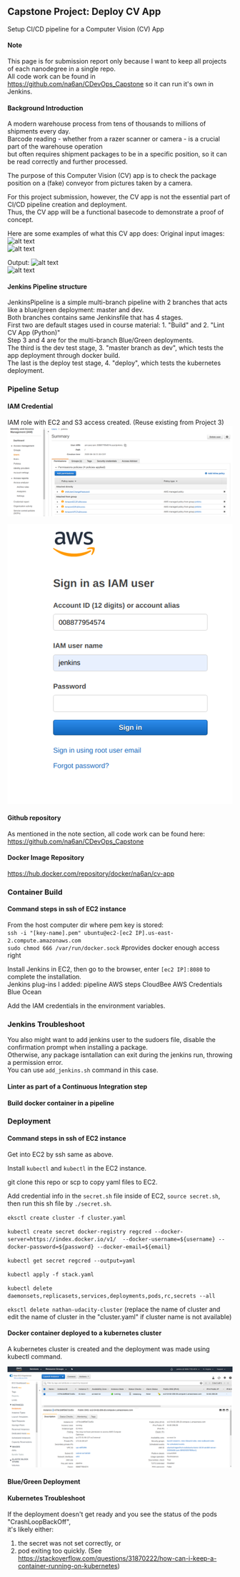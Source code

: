 ## Capstone Project: Deploy CV App  
Setup CI/CD pipeline for a Computer Vision (CV) App  

#### Note
This page is for submission report only because I want to keep all projects of each nanodegree in a single repo.  
All code work can be found in https://github.com/na6an/CDevOps_Capstone so it can run it's own in Jenkins.  

#### Background Introduction
A modern warehouse process from tens of thousands to millions of shipments every day.  
Barcode reading - whether from a razer scanner or camera - is a crucial part of the warehouse operation  
but often requires shipment packages to be in a specific position, so it can be read correctly and further processed.  

The purpose of this Computer Vision (CV) app is to check the package position on a (fake) conveyor from pictures taken by a camera.  

For this project submission, however, the CV app is not the essential part of CI/CD pipeline creation and deployment.  
Thus, the CV app will be a functional basecode to demonstrate a proof of concept.  

Here are some examples of what this CV app does:
Original input images:
  <img src="https://github.com/na6an/CDevOps_Capstone/tree/master/img/IMG_20200811_121501.jpg" alt="alt text">  
  <img src="https://github.com/na6an/CDevOps_Capstone/tree/master/img/2020_07_23_10_08_55_color_place.png" alt="alt text">  

Output:
  <img src="https://github.com/na6an/CDevOps_Capstone/tree/master/img_out/IMG_20200811_121501.jpg" alt="alt text">  
  <img src="https://github.com/na6an/CDevOps_Capstone/tree/master/img_out/2020_07_23_10_08_55_color_place.png" alt="alt text"> 



#### Jenkins Pipeline structure  
JenkinsPipeline is a simple multi-branch pipeline with 2 branches that acts like a blue/green deployment: master and dev.  
Both branches contains same Jenkinsfile that has 4 stages.  
First two are default stages used in course material: 1. "Build" and 2. "Lint CV App (Python)"  
Step 3 and 4 are for the multi-branch Blue/Green deployments.  
The third is the dev test stage, 3. "master branch as dev", which tests the app deployment through docker build.  
The last is the deploy test stage, 4. "deploy", which tests the kubernetes deployment.  


### Pipeline Setup  
#### IAM Credential
IAM role with EC2 and S3 access created. (Reuse existing from Project 3)  
  <img src="https://github.com/na6an/CDevOps/blob/master/P3_Jenkins_Pipeline/pic/screenshot-01.png" alt="alt text">  
  
  <img src="https://github.com/na6an/CDevOps/blob/master/P3_Jenkins_Pipeline/pic/IAM%20log-in.png" alt="alt text">  

#### Github repository
As mentioned in the note section, all code work can be found here:  
https://github.com/na6an/CDevOps_Capstone

#### Docker Image Repository
https://hub.docker.com/repository/docker/na6an/cv-app


### Container Build
#### Command steps in ssh of EC2 instance
From the host computer dir where pem key is stored:  
`ssh -i "[key-name].pem" ubuntu@ec2-[ec2 IP].us-east-2.compute.amazonaws.com`  
`sudo chmod 666 /var/run/docker.sock` #provides docker enough access right   

Install Jenkins in EC2, then go to the browser, enter `[ec2 IP]:8080` to complete the installation.  
Jenkins plug-ins I added:
pipeline AWS steps
CloudBee AWS Credentials
Blue Ocean

Add the IAM credentials in the environment variables.

### Jenkins Troubleshoot
You also might want to add jenkins user to the sudoers file, disable the confirmation prompt when installing a package.  
Otherwise, any package isntallation can exit during the jenkins run, throwing a permission error.  
You can use `add_jenkins.sh` command in this case.


#### Linter as part of a Continuous Integration step  


#### Build docker container in a pipeline  



### Deployment
#### Command steps in ssh of EC2 instance
Get into EC2 by ssh same as above.

Install `kubectl` and `kubectl` in the EC2 instance.

git clone this repo or scp to copy yaml files to EC2.

Add credential info in the `secret.sh` file inside of EC2, `source secret.sh`, then run this sh file by `./secret.sh`.  


`eksctl create cluster -f cluster.yaml`

`kubectl create secret docker-registry regcred --docker-server=https://index.docker.io/v1/  --docker-username=${username} --docker-password=${password} --docker-email=${email}`

`kubectl get secret regcred --output=yaml`

`kubectl apply -f stack.yaml`

`kubectl delete daemonsets,replicasets,services,deployments,pods,rc,secrets --all`

`eksctl delete nathan-udacity-cluster` (replace the name of cluster and edit the name of cluster in the "cluster.yaml" if cluster name is not available)



#### Docker container deployed to a kubernetes cluster
A kubernetes cluster is created and the deployment was made using kubectl command.  


  <img src="https://github.com/na6an/CDevOps/blob/master/P3_Jenkins_Pipeline/pic/screenshot-02.png" alt="alt text">  


#### Blue/Green Deployment



#### Kubernetes Troubleshoot
If the deployment doesn't get ready and you see the status of the pods "CrashLoopBackOff",  
it's likely either:  
1. the secret was not set correctly, or
2. pod exiting too quickly. (See https://stackoverflow.com/questions/31870222/how-can-i-keep-a-container-running-on-kubernetes)

